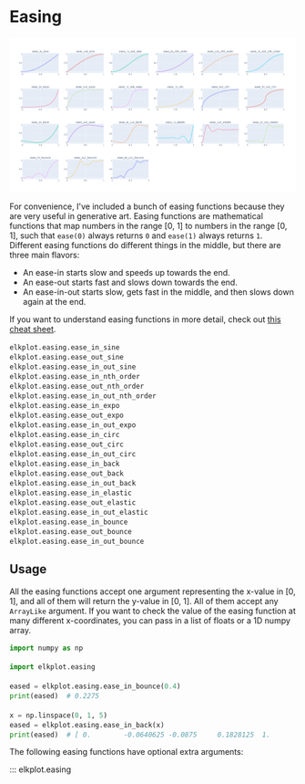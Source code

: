 # Easing

![Easing Graphs](easing.png)

For convenience, I've included a bunch of easing functions because they are very useful in
generative art. Easing functions are mathematical functions that map numbers in the range [0, 1] to numbers in the
range [0, 1], such that `ease(0)` always returns `0` and `ease(1)` always returns `1`. Different easing functions do
different things in the middle, but there are three main flavors:

- An ease-in starts slow and speeds up towards the end.
- An ease-out starts fast and slows down towards the end.
- An ease-in-out starts slow, gets fast in the middle, and then slows down again at the end.

If you want to understand easing functions in more detail, check out [this cheat sheet](https://easings.net).

`elkplot.easing.ease_in_sine`<br>
`elkplot.easing.ease_out_sine`<br>
`elkplot.easing.ease_in_out_sine`<br>
`elkplot.easing.ease_in_nth_order`<br>
`elkplot.easing.ease_out_nth_order`<br>
`elkplot.easing.ease_in_out_nth_order`<br>
`elkplot.easing.ease_in_expo`<br>
`elkplot.easing.ease_out_expo`<br>
`elkplot.easing.ease_in_out_expo`<br>
`elkplot.easing.ease_in_circ`<br>
`elkplot.easing.ease_out_circ`<br>
`elkplot.easing.ease_in_out_circ`<br>
`elkplot.easing.ease_in_back`<br>
`elkplot.easing.ease_out_back`<br>
`elkplot.easing.ease_in_out_back`<br>
`elkplot.easing.ease_in_elastic`<br>
`elkplot.easing.ease_out_elastic`<br>
`elkplot.easing.ease_in_out_elastic`<br>
`elkplot.easing.ease_in_bounce`<br>
`elkplot.easing.ease_out_bounce`<br>
`elkplot.easing.ease_in_out_bounce`<br>

## Usage

All the easing functions accept one argument representing the x-value in [0, 1], and all of them will return the y-value
in [0, 1]. All of them accept any `ArrayLike` argument. If you want to check the value of the easing function at many
different x-coordinates, you can pass in a list of floats or a 1D numpy array.

```python
import numpy as np

import elkplot.easing

eased = elkplot.easing.ease_in_bounce(0.4)
print(eased)  # 0.2275

x = np.linspace(0, 1, 5)
eased = elkplot.easing.ease_in_back(x)
print(eased)  # [ 0.        -0.0640625 -0.0875     0.1828125  1.       ]
```

The following easing functions have optional extra arguments:

::: elkplot.easing
